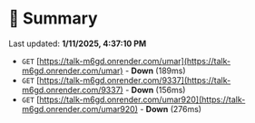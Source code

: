 # 📖 Summary
Last updated: **1/11/2025, 4:37:10 PM**

- `GET` [https://talk-m6gd.onrender.com/umar](https://talk-m6gd.onrender.com/umar) - **Down** (189ms)
- `GET` [https://talk-m6gd.onrender.com/9337](https://talk-m6gd.onrender.com/9337) - **Down** (156ms)
- `GET` [https://talk-m6gd.onrender.com/umar920](https://talk-m6gd.onrender.com/umar920) - **Down** (276ms)
